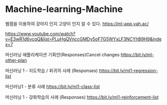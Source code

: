 # Machine-learning-Machine

웹캠을 이용하여 강아지 인지 고양이 인지 알 수 있다.
https://ml-app.yah.ac/

https://www.youtube.com/watch?v=E3wR1d6vcqQ&list=PLuHgQVnccGMDy5oF7G5WYxLF3NCYhB9H9&index=7


머신러닝 애플리케이션 기획안(Responses)Cancel changes
https://bit.ly/ml-other-plan


머신러닝 1  - 지도학습 / 회귀의 사례 (Responses)
https://bit.ly/ml1-regression-list


머신러닝1 - 분류 사례
https://bit.ly/ml1-class-list


머신러닝 1  - 강화학습의 사례 (Responses)
https://bit.ly/ml1-reinforcement-list
